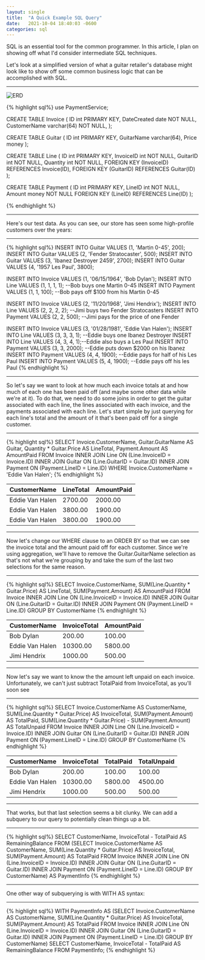 ```yaml
---
layout: single
title:  "A Quick Example SQL Query"
date:   2021-10-04 18:40:03 -0600
categories: sql
---
```


SQL is an essential tool for the common programmer. In this article, I plan on showing off what I'd consider intermediate SQL techniques.

Let's look at a simplified version of what a guitar retailer's database might look like to show off some common business logic that can be accomplished with SQL.

----------------------------------------------------------

![ERD](https://i.imgur.com/WLcORS4.png)

{% highlight sql%}
use PaymentService;

CREATE TABLE Invoice (
ID int PRIMARY KEY,
DateCreated date NOT NULL,
CustomerName varchar(64) NOT NULL,
);

CREATE TABLE Guitar (
ID int PRIMARY KEY,
GuitarName varchar(64),
Price money
);

CREATE TABLE Line (
ID int PRIMARY KEY,
InvoiceID int NOT NULL,
GuitarID int NOT NULL,
Quantity int NOT NULL,
FOREIGN KEY (InvoiceID) REFERENCES Invoice(ID),
FOREIGN KEY (GuitarID) REFERENCES Guitar(ID)
);


CREATE TABLE Payment (
ID int PRIMARY KEY,
LineID int NOT NULL,
Amount money NOT NULL
FOREIGN KEY (LineID) REFERENCES Line(ID)
);

{% endhighlight %}


----------------------------------------------------------

Here's our test data. As you can see, our store has seen some high-profile customers over the years:

----------------------------------------------------------

{% highlight sql%}
INSERT INTO Guitar VALUES (1, 'Martin 0-45', 200);
INSERT INTO Guitar VALUES (2, 'Fender Stratocaster', 500);
INSERT INTO Guitar VALUES (3, 'Ibanez Destroyer 2459', 2700);
INSERT INTO Guitar VALUES (4, '1957 Les Paul', 3800);



INSERT INTO Invoice VALUES (1, '06/15/1964', 'Bob Dylan');
INSERT INTO Line VALUES (1, 1, 1, 1); --Bob buys one Martin 0-45
INSERT INTO Payment VALUES (1, 1, 100); --Bob pays off $100 from his Martin 0-45

INSERT INTO Invoice VALUES (2, '11/20/1968', 'Jimi Hendrix');
INSERT INTO Line VALUES (2, 2, 2, 2); --Jimi buys two Fender Stratocasters 
INSERT INTO Payment VALUES (2, 2, 500); --Jimi pays for the price of one Fender


INSERT INTO Invoice VALUES (3, '01/28/1981', 'Eddie Van Halen');
INSERT INTO Line VALUES (3, 3, 3, 1); --Eddie buys one Ibanez Destroyer
INSERT INTO Line VALUES (4, 3, 4, 1);--Eddie also buys a Les Paul
INSERT INTO Payment VALUES (3, 3, 2000); --Eddie puts down $2000 on his Ibanez 
INSERT INTO Payment VALUES (4, 4, 1900); --Eddie pays for half of his Les Paul
INSERT INTO Payment VALUES (5, 4, 1900); --Eddie pays off his les Paul
{% endhighlight %}


----------------------------------------------------------

So let's say we want to look at how much each invoice totals at and how much of each one has been paid off (and maybe some other data while we're at it).
To do that, we need to do some joins in order to get the guitar associated with each line, the lines associated with each invoice, and the payments associated with each line. Let's start simple by just querying for each line's total and the amount of it that's been paid off for a single customer.

----------------------------------------------------------

{% highlight sql%}
SELECT Invoice.CustomerName,
	   Guitar.GuitarName AS Guitar, 
	   Quantity * Guitar.Price AS LineTotal, 
	   Payment.Amount AS AmountPaid 
FROM Invoice 
INNER JOIN Line ON (Line.InvoiceID = Invoice.ID)
INNER JOIN Guitar ON (Line.GuitarID = Guitar.ID)
INNER JOIN Payment ON (Payment.LineID = Line.ID)
WHERE Invoice.CustomerName = 'Eddie Van Halen';
{% endhighlight %}


| CustomerName    | LineTotal | AmountPaid |
|-----------------|-----------|------------|
| Eddie Van Halen | 2700.00   | 2000.00    |
| Eddie Van Halen | 3800.00   | 1900.00    |
| Eddie Van Halen | 3800.00   | 1900.00    |

----------------------------------------------------------

Now let's change our WHERE clause to an ORDER BY so that we can see the invoice total and the amount paid off for each customer. Since we're using aggregation, we'll have to remove the Guitar.GuitarName selection as that's not what we're grouping by and take the sum of the last two selections for the same reason.

----------------------------------------------------------

{% highlight sql%}
SELECT Invoice.CustomerName,
	   SUM(Line.Quantity * Guitar.Price) AS LineTotal, 
	   SUM(Payment.Amount) AS AmountPaid
FROM Invoice 
INNER JOIN Line ON (Line.InvoiceID = Invoice.ID)
INNER JOIN Guitar ON (Line.GuitarID = Guitar.ID)
INNER JOIN Payment ON (Payment.LineID = Line.ID)
GROUP BY CustomerName
{% endhighlight %}

| CustomerName    | InvoiceTotal | AmountPaid |
|-----------------|--------------|------------|
| Bob Dylan       | 200.00       | 100.00     |
| Eddie Van Halen | 10300.00     | 5800.00    |
| Jimi Hendrix    | 1000.00      | 500.00     |

----------------------------------------------------------

Now let's say we want to know the the amount left unpaid on each invoice. Unfortunately, we can't just subtract TotalPaid from InvoiceTotal, as you'll soon see

----------------------------------------------------------

{% highlight sql%}
SELECT Invoice.CustomerName AS CustomerName, 
		SUM(Line.Quantity * Guitar.Price) AS InvoiceTotal,
		SUM(Payment.Amount) AS TotalPaid,
		SUM(Line.Quantity * Guitar.Price) - SUM(Payment.Amount) AS TotalUnpaid
FROM Invoice
INNER JOIN Line ON (Line.InvoiceID = Invoice.ID)
INNER JOIN Guitar ON (Line.GuitarID = Guitar.ID)
INNER JOIN Payment ON (Payment.LineID = Line.ID)
GROUP BY CustomerName
{% endhighlight %}


| CustomerName    | InvoiceTotal | TotalPaid | TotalUnpaid |
|-----------------|--------------|-----------|-------------|
| Bob Dylan       | 200.00       | 100.00    | 100.00      |
| Eddie Van Halen | 10300.00     | 5800.00   | 4500.00     |
| Jimi Hendrix    | 1000.00      | 500.00    | 500.00      |

----------------------------------------------------------

That works, but that last selection seems a bit clunky. We can add a subquery to our query to potentially clean things up a bit.

----------------------------------------------------------

{% highlight sql%}
SELECT CustomerName, InvoiceTotal - TotalPaid AS RemainingBalance FROM
	(SELECT Invoice.CustomerName AS CustomerName, 
			SUM(Line.Quantity * Guitar.Price) AS InvoiceTotal,
			SUM(Payment.Amount) AS TotalPaid
		FROM Invoice
		INNER JOIN Line ON (Line.InvoiceID = Invoice.ID)
		INNER JOIN Guitar ON (Line.GuitarID = Guitar.ID)
		INNER JOIN Payment ON (Payment.LineID = Line.ID)
		GROUP BY CustomerName) AS PaymentInfo
{% endhighlight %}


----------------------------------------------------------

One other way of subquerying is with WITH AS syntax:

----------------------------------------------------------

{% highlight sql%}
WITH PaymentInfo AS
(SELECT Invoice.CustomerName AS CustomerName, 
		SUM(Line.Quantity * Guitar.Price) AS InvoiceTotal,
		SUM(Payment.Amount) AS TotalPaid
	FROM Invoice
	INNER JOIN Line ON (Line.InvoiceID = Invoice.ID)
	INNER JOIN Guitar ON (Line.GuitarID = Guitar.ID)
	INNER JOIN Payment ON (Payment.LineID = Line.ID)
	GROUP BY CustomerName)
SELECT CustomerName, InvoiceTotal - TotalPaid AS RemainingBalance FROM PaymentInfo;
{% endhighlight %}

